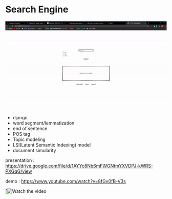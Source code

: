 # Search Engine
![image](https://github.com/1tangerine1day/search_engine/blob/master/gif/show.gif)
* django
* word segment/lemmatization
* end of sentence
* POS tag
* Topic modeling
* LSI(Latent Semantic Indexing) model 
* document simularity

presentation : https://drive.google.com/file/d/1AYYc8Nb6mFWGNtmYXVDPJ-kWRS-PXGqG/view

demo : https://www.youtube.com/watch?v=8fGy0fB-V3s

[![Watch the video](https://www.youtube.com/watch?v=8fGy0fB-V3s)
